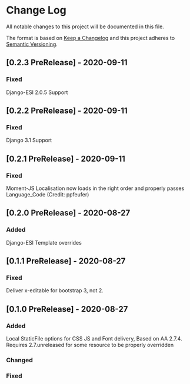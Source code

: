 # Change Log

All notable changes to this project will be documented in this file.

The format is based on [Keep a Changelog](http://keepachangelog.com/)
and this project adheres to [Semantic Versioning](http://semver.org/).

## [0.2.3 PreRelease] - 2020-09-11

### Fixed

Django-ESI 2.0.5 Support

## [0.2.2 PreRelease] - 2020-09-11

### Fixed

Django 3.1 Support

## [0.2.1 PreRelease] - 2020-09-11

### Fixed

Moment-JS Localisation now loads in the right order and properly passes Language_Code (Credit: ppfeufer)

## [0.2.0 PreRelease] - 2020-08-27

### Added

Django-ESI Template overrides

## [0.1.1 PreRelease] - 2020-08-27

### Fixed

Deliver x-editable for bootstrap 3, not 2.

## [0.1.0 PreRelease] - 2020-08-27

### Added

Local StaticFile options for CSS JS and Font delivery, Based on AA 2.7.4. Requires 2.7.unreleased for some resource to be properly overridden

### Changed

### Fixed
